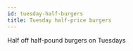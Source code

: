 ```yaml
---
id: tuesday-half-burgers
title: Tuesday half-price burgers
---
```

Half off half-pound burgers on Tuesdays
